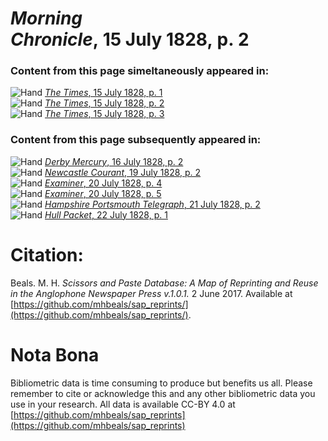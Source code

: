 # *Morning Chronicle*, 15 July 1828, p. 2  
  
### Content from this page simeltaneously appeared in:  
![Hand](http://scissorsandpaste.net/wp-content/uploads/2017/06/smallhandpointer.png) [*The Times*, 15 July 1828, p. 1](https://mhbeals.github.io/sap_html/The-Times/The-Times-15-July-1828-p-1)  
![Hand](http://scissorsandpaste.net/wp-content/uploads/2017/06/smallhandpointer.png) [*The Times*, 15 July 1828, p. 2](https://mhbeals.github.io/sap_html/The-Times/The-Times-15-July-1828-p-2)  
![Hand](http://scissorsandpaste.net/wp-content/uploads/2017/06/smallhandpointer.png) [*The Times*, 15 July 1828, p. 3](https://mhbeals.github.io/sap_html/The-Times/The-Times-15-July-1828-p-3)  
  
### Content from this page subsequently appeared in:  
![Hand](http://scissorsandpaste.net/wp-content/uploads/2017/06/smallhandpointer.png) [*Derby Mercury*, 16 July 1828, p. 2](https://mhbeals.github.io/sap_html/Derby-Mercury/Derby-Mercury-16-July-1828-p-2)  
![Hand](http://scissorsandpaste.net/wp-content/uploads/2017/06/smallhandpointer.png) [*Newcastle Courant*, 19 July 1828, p. 2](https://mhbeals.github.io/sap_html/Newcastle-Courant/Newcastle-Courant-19-July-1828-p-2)  
![Hand](http://scissorsandpaste.net/wp-content/uploads/2017/06/smallhandpointer.png) [*Examiner*, 20 July 1828, p. 4](https://mhbeals.github.io/sap_html/Examiner/Examiner-20-July-1828-p-4)  
![Hand](http://scissorsandpaste.net/wp-content/uploads/2017/06/smallhandpointer.png) [*Examiner*, 20 July 1828, p. 5](https://mhbeals.github.io/sap_html/Examiner/Examiner-20-July-1828-p-5)  
![Hand](http://scissorsandpaste.net/wp-content/uploads/2017/06/smallhandpointer.png) [*Hampshire Portsmouth Telegraph*, 21 July 1828, p. 2](https://mhbeals.github.io/sap_html/Hampshire-Portsmouth-Telegraph/Hampshire-Portsmouth-Telegraph-21-July-1828-p-2)  
![Hand](http://scissorsandpaste.net/wp-content/uploads/2017/06/smallhandpointer.png) [*Hull Packet*, 22 July 1828, p. 1](https://mhbeals.github.io/sap_html/Hull-Packet/Hull-Packet-22-July-1828-p-1)  


# Citation: 

Beals. M. H. *Scissors and Paste Database: A Map of Reprinting and Reuse in the Anglophone Newspaper Press v.1.0.1.* 2 June 2017. Available at [https://github.com/mhbeals/sap_reprints/](https://github.com/mhbeals/sap_reprints/). 

# Nota Bona

Bibliometric data is time consuming to produce but benefits us all. Please remember to cite or acknowledge this and any other bibliometric data you use in your research. All data is available CC-BY 4.0 at [https://github.com/mhbeals/sap_reprints](https://github.com/mhbeals/sap_reprints)